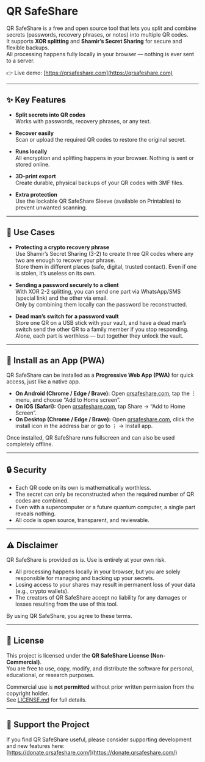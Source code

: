 # QR SafeShare

QR SafeShare is a free and open source tool that lets you split and combine secrets (passwords, recovery phrases, or notes) into multiple QR codes.  
It supports **XOR splitting** and **Shamir’s Secret Sharing** for secure and flexible backups.  
All processing happens fully locally in your browser — nothing is ever sent to a server.

👉 Live demo: [https://qrsafeshare.com](https://qrsafeshare.com)

---

## ✨ Key Features

- **Split secrets into QR codes**  
  Works with passwords, recovery phrases, or any text.

- **Recover easily**  
  Scan or upload the required QR codes to restore the original secret.

- **Runs locally**  
  All encryption and splitting happens in your browser. Nothing is sent or stored online.

- **3D-print export**  
  Create durable, physical backups of your QR codes with 3MF files.

- **Extra protection**  
  Use the lockable QR SafeShare Sleeve (available on Printables) to prevent unwanted scanning.

---

## 🔐 Use Cases

- **Protecting a crypto recovery phrase**  
  Use Shamir’s Secret Sharing (3-2) to create three QR codes where any two are enough to recover your phrase.  
  Store them in different places (safe, digital, trusted contact). Even if one is stolen, it’s useless on its own.

- **Sending a password securely to a client**  
  With XOR 2-2 splitting, you can send one part via WhatsApp/SMS (special link) and the other via email.  
  Only by combining them locally can the password be reconstructed.

- **Dead man’s switch for a password vault**  
  Store one QR on a USB stick with your vault, and have a dead man’s switch send the other QR to a family member if you stop responding.  
  Alone, each part is worthless — but together they unlock the vault.

---

## 📱 Install as an App (PWA)

QR SafeShare can be installed as a **Progressive Web App (PWA)** for quick access, just like a native app.

- **On Android (Chrome / Edge / Brave):** Open [qrsafeshare.com](https://qrsafeshare.com), tap the ⋮ menu, and choose “Add to Home screen”.  
- **On iOS (Safari):** Open [qrsafeshare.com](https://qrsafeshare.com), tap Share → “Add to Home Screen”.  
- **On Desktop (Chrome / Edge / Brave):** Open [qrsafeshare.com](https://qrsafeshare.com), click the install icon in the address bar or go to ⋮ → Install app.

Once installed, QR SafeShare runs fullscreen and can also be used completely offline.

---

## 🔒 Security

- Each QR code on its own is mathematically worthless.  
- The secret can only be reconstructed when the required number of QR codes are combined.  
- Even with a supercomputer or a future quantum computer, a single part reveals nothing.  
- All code is open source, transparent, and reviewable.

---

## ⚠️ Disclaimer

QR SafeShare is provided *as is*. Use is entirely at your own risk.

- All processing happens locally in your browser, but you are solely responsible for managing and backing up your secrets.  
- Losing access to your shares may result in permanent loss of your data (e.g., crypto wallets).  
- The creators of QR SafeShare accept no liability for any damages or losses resulting from the use of this tool.  

By using QR SafeShare, you agree to these terms.

---

## 📜 License

This project is licensed under the **QR SafeShare License (Non-Commercial)**.  
You are free to use, copy, modify, and distribute the software for personal, educational, or research purposes.  

Commercial use is **not permitted** without prior written permission from the copyright holder.  
See [LICENSE.md](LICENSE.md) for full details.

---

## 🙌 Support the Project

If you find QR SafeShare useful, please consider supporting development and new features here:  
[https://donate.qrsafeshare.com/](https://donate.qrsafeshare.com/)

